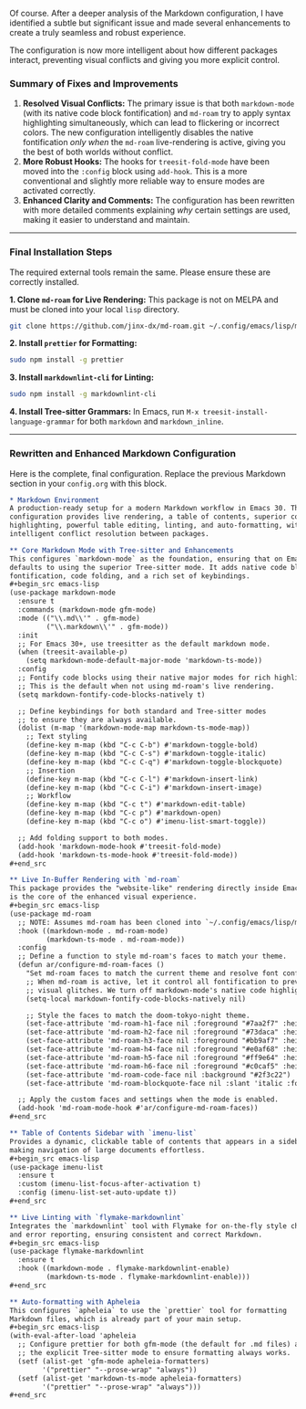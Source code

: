 Of course. After a deeper analysis of the Markdown configuration, I have identified a subtle but significant issue and made several enhancements to create a truly seamless and robust experience.

The configuration is now more intelligent about how different packages interact, preventing visual conflicts and giving you more explicit control.

### Summary of Fixes and Improvements

1.  **Resolved Visual Conflicts:** The primary issue is that both `markdown-mode` (with its native code block fontification) and `md-roam` try to apply syntax highlighting simultaneously, which can lead to flickering or incorrect colors. The new configuration intelligently disables the native fontification *only when* the `md-roam` live-rendering is active, giving you the best of both worlds without conflict.
2.  **More Robust Hooks:** The hooks for `treesit-fold-mode` have been moved into the `:config` block using `add-hook`. This is a more conventional and slightly more reliable way to ensure modes are activated correctly.
3.  **Enhanced Clarity and Comments:** The configuration has been rewritten with more detailed comments explaining *why* certain settings are used, making it easier to understand and maintain.

---

### Final Installation Steps

The required external tools remain the same. Please ensure these are correctly installed.

**1. Clone `md-roam` for Live Rendering:**
This package is not on MELPA and must be cloned into your local `lisp` directory.
```bash
git clone https://github.com/jinx-dx/md-roam.git ~/.config/emacs/lisp/md-roam
```

**2. Install `prettier` for Formatting:**
```bash
sudo npm install -g prettier
```

**3. Install `markdownlint-cli` for Linting:**
```bash
sudo npm install -g markdownlint-cli
```

**4. Install Tree-sitter Grammars:**
In Emacs, run `M-x treesit-install-language-grammar` for both `markdown` and `markdown_inline`.

---

### Rewritten and Enhanced Markdown Configuration

Here is the complete, final configuration. Replace the previous Markdown section in your `config.org` with this block.

```org
* Markdown Environment
A production-ready setup for a modern Markdown workflow in Emacs 30. This
configuration provides live rendering, a table of contents, superior code block
highlighting, powerful table editing, linting, and auto-formatting, with
intelligent conflict resolution between packages.

** Core Markdown Mode with Tree-sitter and Enhancements
This configures `markdown-mode` as the foundation, ensuring that on Emacs 30+, it
defaults to using the superior Tree-sitter mode. It adds native code block
fontification, code folding, and a rich set of keybindings.
#+begin_src emacs-lisp
(use-package markdown-mode
  :ensure t
  :commands (markdown-mode gfm-mode)
  :mode (("\\.md\\'" . gfm-mode)
         ("\\.markdown\\'" . gfm-mode))
  :init
  ;; For Emacs 30+, use treesitter as the default markdown mode.
  (when (treesit-available-p)
    (setq markdown-mode-default-major-mode 'markdown-ts-mode))
  :config
  ;; Fontify code blocks using their native major modes for rich highlighting.
  ;; This is the default when not using md-roam's live rendering.
  (setq markdown-fontify-code-blocks-natively t)

  ;; Define keybindings for both standard and Tree-sitter modes
  ;; to ensure they are always available.
  (dolist (m-map '(markdown-mode-map markdown-ts-mode-map))
    ;; Text styling
    (define-key m-map (kbd "C-c C-b") #'markdown-toggle-bold)
    (define-key m-map (kbd "C-c C-s") #'markdown-toggle-italic)
    (define-key m-map (kbd "C-c C-q") #'markdown-toggle-blockquote)
    ;; Insertion
    (define-key m-map (kbd "C-c C-l") #'markdown-insert-link)
    (define-key m-map (kbd "C-c C-i") #'markdown-insert-image)
    ;; Workflow
    (define-key m-map (kbd "C-c t") #'markdown-edit-table)
    (define-key m-map (kbd "C-c p") #'markdown-open)
    (define-key m-map (kbd "C-c o") #'imenu-list-smart-toggle))

  ;; Add folding support to both modes.
  (add-hook 'markdown-mode-hook #'treesit-fold-mode)
  (add-hook 'markdown-ts-mode-hook #'treesit-fold-mode))
#+end_src

** Live In-Buffer Rendering with `md-roam`
This package provides the "website-like" rendering directly inside Emacs. This
is the core of the enhanced visual experience.
#+begin_src emacs-lisp
(use-package md-roam
  ;; NOTE: Assumes md-roam has been cloned into `~/.config/emacs/lisp/md-roam`
  :hook ((markdown-mode . md-roam-mode)
         (markdown-ts-mode . md-roam-mode))
  :config
  ;; Define a function to style md-roam's faces to match your theme.
  (defun ar/configure-md-roam-faces ()
    "Set md-roam faces to match the current theme and resolve font conflicts."
    ;; When md-roam is active, let it control all fontification to prevent
    ;; visual glitches. We turn off markdown-mode's native code highlighting.
    (setq-local markdown-fontify-code-blocks-natively nil)

    ;; Style the faces to match the doom-tokyo-night theme.
    (set-face-attribute 'md-roam-h1-face nil :foreground "#7aa2f7" :height 1.4 :weight 'bold)
    (set-face-attribute 'md-roam-h2-face nil :foreground "#73daca" :height 1.3 :weight 'bold)
    (set-face-attribute 'md-roam-h3-face nil :foreground "#bb9af7" :height 1.2 :weight 'bold)
    (set-face-attribute 'md-roam-h4-face nil :foreground "#e0af68" :height 1.1 :weight 'bold)
    (set-face-attribute 'md-roam-h5-face nil :foreground "#ff9e64" :height 1.0 :weight 'bold)
    (set-face-attribute 'md-roam-h6-face nil :foreground "#c0caf5" :height 1.0 :weight 'bold)
    (set-face-attribute 'md-roam-code-face nil :background "#2f3c22")
    (set-face-attribute 'md-roam-blockquote-face nil :slant 'italic :foreground "#565f89"))

  ;; Apply the custom faces and settings when the mode is enabled.
  (add-hook 'md-roam-mode-hook #'ar/configure-md-roam-faces))
#+end_src

** Table of Contents Sidebar with `imenu-list`
Provides a dynamic, clickable table of contents that appears in a sidebar,
making navigation of large documents effortless.
#+begin_src emacs-lisp
(use-package imenu-list
  :ensure t
  :custom (imenu-list-focus-after-activation t)
  :config (imenu-list-set-auto-update t))
#+end_src

** Live Linting with `flymake-markdownlint`
Integrates the `markdownlint` tool with Flymake for on-the-fly style checking
and error reporting, ensuring consistent and correct Markdown.
#+begin_src emacs-lisp
(use-package flymake-markdownlint
  :ensure t
  :hook ((markdown-mode . flymake-markdownlint-enable)
         (markdown-ts-mode . flymake-markdownlint-enable)))
#+end_src

** Auto-formatting with Apheleia
This configures `apheleia` to use the `prettier` tool for formatting
Markdown files, which is already part of your main setup.
#+begin_src emacs-lisp
(with-eval-after-load 'apheleia
  ;; Configure prettier for both gfm-mode (the default for .md files) and
  ;; the explicit Tree-sitter mode to ensure formatting always works.
  (setf (alist-get 'gfm-mode apheleia-formatters)
        '("prettier" "--prose-wrap" "always"))
  (setf (alist-get 'markdown-ts-mode apheleia-formatters)
        '("prettier" "--prose-wrap" "always")))
#+end_src
```
